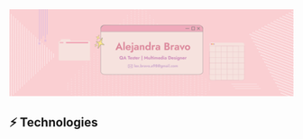 <div align="center">
<img max-width="800" src="https://github.com/Lex-Bravo/Lex-Bravo/blob/main/GitBanner.png"/>
</div>



## ⚡ Technologies
